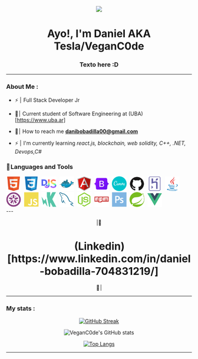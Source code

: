 <div id="header"align="center">
    <img src="https://media.giphy.com/media/oYQ9HRm5Mo7VXeMNVR/giphy.gif" width="200" />
    <h1 align="center">Ayo!, I'm Daniel AKA Tesla/VeganC0de
    </h1>
    <h3 align="center">Texto here :D
    </h3>
</div>

---


### About Me :

- ⚡ |  Full Stack Developer Jr

- 🌱 |  Current student of Software Engineering at (UBA) [https://www.uba.ar]

- 🌱 |  How to reach me **danibobadilla00@gmail.com**

- ⚡ |  I'm currently learning  *react.js, blockchain, web solidity, C++, .NET, Devops,C#*

<div id="Xp" align="left">
  <h3> 🌴 Languages and Tools
  </h3>
  <div>
    <img src="https://github.com/devicons/devicon/blob/master/icons/html5/html5-original.svg" title="HTML5" alt="HTML" width="40" heigth="40"/>&nbsp;
    <img src="https://github.com/devicons/devicon/blob/master/icons/css3/css3-original.svg" title="CSS3" alt="CSS" width="40" heigth="40"/>&nbsp;
    <img src="https://github.com/devicons/devicon/blob/master/icons/discordjs/discordjs-original.svg" title="DSjs" alt="DSjs" width="40" heigth="40"/>&nbsp;
    <img src="https://github.com/devicons/devicon/blob/master/icons/docker/docker-original.svg" title="Docker" alt="Docker" width="40" heigth="40"/>&nbsp;
    <img src="https://github.com/devicons/devicon/blob/master/icons/angularjs/angularjs-original.svg" title="Angular" alt="Angular" width="40" heigth="40"/>&nbsp;
    <img src="https://github.com/devicons/devicon/blob/master/icons/bootstrap/bootstrap-original.svg" title="Bootstrap" alt="Bootstrap" width="40" heigth="40"/>&nbsp;
    <img src="https://github.com/devicons/devicon/blob/master/icons/canva/canva-original.svg" title="Canva" alt="Canva" width="40" heigth="40"/>&nbsp;
    <img src="https://github.com/devicons/devicon/blob/master/icons/github/github-original.svg" title="Github" alt="Github" width="40" heigth="40"/>&nbsp;
    <img src="https://github.com/devicons/devicon/blob/master/icons/heroku/heroku-original.svg" title="Heroku" alt="Heroku" width="40" heigth="40"/>&nbsp;
    <img src="https://github.com/devicons/devicon/blob/master/icons/java/java-original.svg" title="Java" alt="Java" width="40" heigth="40"/>&nbsp;
    <img src="https://github.com/devicons/devicon/blob/master/icons/jasmine/jasmine-plain.svg" title="Jasmine" alt="Jasmine" width="40" heigth="40"/>&nbsp;
    <img src="https://github.com/devicons/devicon/blob/master/icons/javascript/javascript-plain.svg" title="Javascript" alt="Javascript" width="40" heigth="40"/>&nbsp;
    <img src="https://github.com/devicons/devicon/blob/master/icons/karma/karma-plain.svg" title="Karma" alt="Karma" width="40" heigth="40"/>&nbsp;
    <img src="https://github.com/devicons/devicon/blob/master/icons/mysql/mysql-original.svg" title="MySQL" alt="MySQL" width="40" heigth="40"/>&nbsp;
    <img src="https://github.com/devicons/devicon/blob/master/icons/nodejs/nodejs-original.svg" title="Nodejs" alt="Nodejs" width="40" heigth="40"/>&nbsp;
    <img src="https://github.com/devicons/devicon/blob/master/icons/npm/npm-original-wordmark.svg" title="NPM" alt="NPM" width="40" heigth="40"/>&nbsp;
    <img src="https://github.com/devicons/devicon/blob/master/icons/photoshop/photoshop-plain.svg" title="Photoshop" alt="Photoshop" width="40" heigth="40"/>&nbsp;
    <img src="https://github.com/devicons/devicon/blob/master/icons/spring/spring-original.svg" title="Spring" alt="Spring" width="40" heigth="40"/>&nbsp;
    <img src="https://github.com/devicons/devicon/blob/master/icons/vuejs/vuejs-original.svg" title="VUEjs" alt="VUEjs" width="40" heigth="40"/>&nbsp;
  </div>

</div>
---


<div id="redes" align="center">
 <p> |🌲<h1 align= "center">   (Linkedin) [https://www.linkedin.com/in/daniel-bobadilla-704831219/]
  
  </h1>
   🌲 | 
   </p>
   
</div>


---


### My stats :
<div id="stats" align="center">

[![GitHub Streak](http://github-readme-streak-stats.herokuapp.com?user=VeganC0de&theme=dark)](https://git.io/streak-stats)

![VeganC0de's GitHub stats](https://github-readme-stats.vercel.app/api?username=VeganC0de&show_icons=true&theme=dark)

[![Top Langs](https://github-readme-stats.vercel.app/api/top-langs/?username=VeganC0de&layout=compact)](https://github.com/VeganC0de/github-readme-stats)

</div>


---


